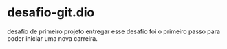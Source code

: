 # desafio-git.dio
desafio de primeiro projeto
entregar esse desafio foi o primeiro passo para poder iniciar uma nova carreira.
